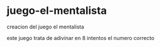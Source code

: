# juego-el-mentalista
creacion del juego el mentalista 

este juego trata de adivinar en 8 intentos el numero correcto 
